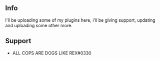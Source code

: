 ## Info
I'll be uploading some of my plugins here, i'll be giving support, updating and uploading some other more.

## Support
 - ALL COPS ARE DOGS LIKE REX#0330
